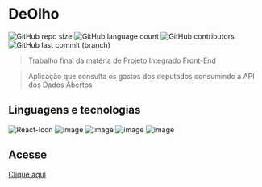 # DeOlho

![GitHub repo size](https://img.shields.io/github/repo-size/Mandygando/de_olho?style=for-the-badge)
![GitHub language count](https://img.shields.io/github/languages/count/Mandygando/de_olho?style=for-the-badge)
![GitHub contributors](https://img.shields.io/github/contributors/Mandygando/de_olho?style=for-the-badge)
![GitHub last commit (branch)](https://img.shields.io/github/last-commit/Mandygando/de_olho/main?style=for-the-badge)



> Trabalho final da matéria de Projeto Integrado Front-End

> Aplicação que consulta os gastos dos deputados consumindo a API dos Dados Abertos


## Linguagens e tecnologias

![React-Icon](https://shields.io/badge/react-black?logo=react&style=for-the-badge)
![image](https://img.shields.io/badge/next.js-000000?style=for-the-badge&logo=nextdotjs&logoColor=white)
![image](https://img.shields.io/badge/TypeScript-3178C6?style=for-the-badge&logo=javascript&logoColor=black)
![image](https://img.shields.io/badge/HTML5-E34F26?style=for-the-badge&logo=html5&logoColor=white)
![image](https://img.shields.io/badge/CSS3-1572B6?style=for-the-badge&logo=css3&logoColor=white)

## Acesse
[Clique aqui](https://de-olho.vercel.app/)
